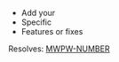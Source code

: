 * Add your
* Specific
* Features or fixes

Resolves: [MWPW-NUMBER](https://jira.corp.adobe.com/browse/MWPW-NUMBER)

